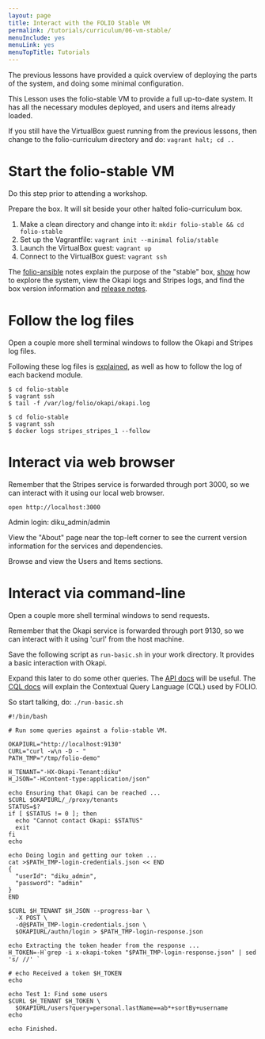 ```yaml
---
layout: page
title: Interact with the FOLIO Stable VM
permalink: /tutorials/curriculum/06-vm-stable/
menuInclude: yes
menuLink: yes
menuTopTitle: Tutorials
---
```


The previous lessons have provided a quick overview of deploying the parts of the system, and doing some minimal configuration.

This Lesson uses the folio-stable VM to provide a full up-to-date system.
It has all the necessary modules deployed, and users and items already loaded.

If you still have the VirtualBox guest running from the previous lessons, then change to the folio-curriculum directory and do: `vagrant halt; cd ..`

# Start the folio-stable VM

Do this step prior to attending a workshop.

Prepare the box. It will sit beside your other halted folio-curriculum box.

1. Make a clean directory and change into it: `mkdir folio-stable && cd folio-stable`
1. Set up the Vagrantfile: `vagrant init --minimal folio/stable`
1. Launch the VirtualBox guest: `vagrant up`
1. Connect to the VirtualBox guest: `vagrant ssh`

The [folio-ansible](https://github.com/folio-org/folio-ansible) notes explain the purpose of the "stable" box, [show](https://github.com/folio-org/folio-ansible/blob/master/doc/index.md) how to explore the system, view the Okapi logs and Stripes logs, and find the box version information and [release notes](https://app.vagrantup.com/folio/boxes/stable).

# Follow the log files

Open a couple more shell terminal windows to follow the Okapi and Stripes log files.

Following these log files is [explained](https://github.com/folio-org/folio-ansible/blob/master/doc/index.md#viewing-the-okapi-log), as well as how to follow the log of each backend module.

```shell
$ cd folio-stable
$ vagrant ssh
$ tail -f /var/log/folio/okapi/okapi.log
```

```shell
$ cd folio-stable
$ vagrant ssh
$ docker logs stripes_stripes_1 --follow
```

# Interact via web browser

Remember that the Stripes service is forwarded through port 3000, so we can interact with it using our local web browser.

`open http://localhost:3000`

Admin login: diku_admin/admin

View the "About" page near the top-left corner to see the current version information for the services and dependencies.

Browse and view the Users and Items sections.

# Interact via command-line

Open a couple more shell terminal windows to send requests.

Remember that the Okapi service is forwarded through port 9130, so we can interact with it using 'curl' from the host machine.

Save the following script as `run-basic.sh` in your work directory. It provides a basic interaction with Okapi.

Expand this later to do some other queries.
The [API docs](http://dev.folio.org/doc/api) will be useful.
The [CQL docs](http://dev.folio.org/doc/glossary#cql) will explain the Contextual Query Language (CQL) used by FOLIO.

So start talking, do: `./run-basic.sh`

```shell
#!/bin/bash

# Run some queries against a folio-stable VM.

OKAPIURL="http://localhost:9130"
CURL="curl -w\n -D - "
PATH_TMP="/tmp/folio-demo"

H_TENANT="-HX-Okapi-Tenant:diku"
H_JSON="-HContent-type:application/json"

echo Ensuring that Okapi can be reached ...
$CURL $OKAPIURL/_/proxy/tenants
STATUS=$?
if [ $STATUS != 0 ]; then
  echo "Cannot contact Okapi: $STATUS"
  exit
fi
echo

echo Doing login and getting our token ...
cat >$PATH_TMP-login-credentials.json << END
{
  "userId": "diku_admin",
  "password": "admin"
}
END

$CURL $H_TENANT $H_JSON --progress-bar \
  -X POST \
  -d@$PATH_TMP-login-credentials.json \
  $OKAPIURL/authn/login > $PATH_TMP-login-response.json

echo Extracting the token header from the response ...
H_TOKEN=-H`grep -i x-okapi-token "$PATH_TMP-login-response.json" | sed 's/ //' `

# echo Received a token $H_TOKEN
echo

echo Test 1: Find some users
$CURL $H_TENANT $H_TOKEN \
  $OKAPIURL/users?query=personal.lastName==ab*+sortBy+username
echo

echo Finished.
```

